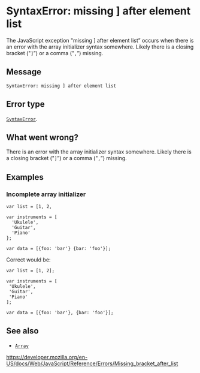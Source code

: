 SyntaxError: missing \] after element list
==========================================

The JavaScript exception "missing \] after element list” occurs when there is an error with the array initializer syntax somewhere. Likely there is a closing bracket ("`]`”) or a comma ("`,`”) missing.

Message
-------

    SyntaxError: missing ] after element list

Error type
----------

[`SyntaxError`](../global_objects/syntaxerror).

What went wrong?
----------------

There is an error with the array initializer syntax somewhere. Likely there is a closing bracket ("`]`”) or a comma ("`,`”) missing.

Examples
--------

### Incomplete array initializer

    var list = [1, 2,

    var instruments = [
      'Ukulele',
      'Guitar',
      'Piano'
    };

    var data = [{foo: 'bar'} {bar: 'foo'}];

Correct would be:

    var list = [1, 2];

    var instruments = [
     'Ukulele',
     'Guitar',
     'Piano'
    ];

    var data = [{foo: 'bar'}, {bar: 'foo'}];

See also
--------

-   [`Array`](../global_objects/array)

<a href="https://developer.mozilla.org/en-US/docs/Web/JavaScript/Reference/Errors/Missing_bracket_after_list" class="_attribution-link">https://developer.mozilla.org/en-US/docs/Web/JavaScript/Reference/Errors/Missing_bracket_after_list</a>
